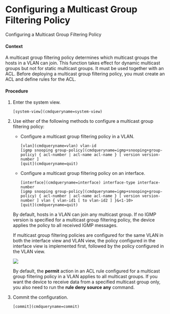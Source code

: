 Configuring a Multicast Group Filtering Policy
==============================================

Configuring a Multicast Group Filtering Policy

#### Context

A multicast group filtering policy determines which multicast groups the hosts in a VLAN can join. This function takes effect for dynamic multicast groups but not for static multicast groups. It must be used together with an ACL. Before deploying a multicast group filtering policy, you must create an ACL and define rules for the ACL.


#### Procedure

1. Enter the system view.
   
   
   ```
   [system-view](cmdqueryname=system-view)
   ```
2. Use either of the following methods to configure a multicast group filtering policy:
   
   
   * Configure a multicast group filtering policy in a VLAN.
     ```
     [vlan](cmdqueryname=vlan) vlan-id
     [igmp snooping group-policy](cmdqueryname=igmp+snooping+group-policy) { acl-number | acl-name acl-name } [ version version-number ]
     [quit](cmdqueryname=quit)
     ```
   * Configure a multicast group filtering policy on an interface.
     ```
     [interface](cmdqueryname=interface) interface-type interface-number
     [igmp snooping group-policy](cmdqueryname=igmp+snooping+group-policy) { acl-number | acl-name acl-name } [ version version-number ] vlan { vlan-id1 [ to vlan-id2 ] }&<1-10>
     [quit](cmdqueryname=quit)
     ```
   
   
   
   By default, hosts in a VLAN can join any multicast group. If no IGMP version is specified for a multicast group filtering policy, the device applies the policy to all received IGMP messages.
   
   If multicast group filtering policies are configured for the same VLAN in both the interface view and VLAN view, the policy configured in the interface view is implemented first, followed by the policy configured in the VLAN view.
   
   ![](../public_sys-resources/note_3.0-en-us.png) 
   
   By default, the **permit** action in an ACL rule configured for a multicast group filtering policy in a VLAN applies to all multicast groups. If you want the device to receive data from a specified multicast group only, you also need to run the **rule deny source any** command.
3. Commit the configuration.
   
   
   ```
   [commit](cmdqueryname=commit)
   ```
